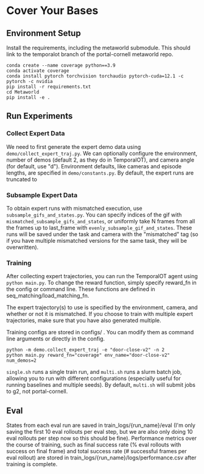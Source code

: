 # Cover Your Bases

## Environment Setup

Install the requirements, including the metaworld submodule. This should link to the temporalot branch of the portal-cornell metaworld repo.

```shell
conda create --name coverage python==3.9
conda activate coverage
conda install pytorch torchvision torchaudio pytorch-cuda=12.1 -c pytorch -c nvidia
pip install -r requirements.txt
cd Metaworld
pip install -e .
```

## Run Experiments

### Collect Expert Data

We need to first generate the expert demo data using `demo/collect_expert_traj.py`. We can optionally configure the environment, number of demos (default 2, as they do in TemporalOT), and camera angle (for default, use "d"). Environment defaults, like cameras and episode lengths, are specified in `demo/constants.py`. By default, the expert runs are truncated to 

### Subsample Expert Data

To obtain expert runs with mismatched execution, use `subsample_gifs_and_states.py`. You can specify indices of the gif with `mismatched_subsample_gifs_and_states`, or uniformly take N frames from all the frames up to last_frame with `evenly_subsample_gif_and_states`. These runs will be saved under the task and camera with the "mismatched" tag (so if you have multiple mismatched versions for the same task, they will be overwritten).

### Training

After collecting expert trajectories, you can run the TemporalOT agent using `python main.py`. To change the reward function, simply specify reward_fn in the config or command line. These functions are defined in seq_matching/load_matching_fn.

The expert trajectory(s) to use is specified by the environment, camera, and whether or not it is mismatched. If you choose to train with multiple expert trajectories, make sure that you have also generated multiple.

Training configs are stored in configs/ . You can modify them as command line arguments or directly in the config.


```shell
python -m demo.collect_expert_traj -e "door-close-v2" -n 2
python main.py reward_fn="coverage" env_name="door-close-v2" num_demos=2
```

`single.sh` runs a single train run, and `multi.sh` runs a slurm batch job, allowing you to run with different configurations (especially useful for running baselines and multiple seeds). By default, `multi.sh` will submit jobs to g2, not portal-cornell.

## Eval

States from each eval run are saved in train_logs/{run_name}/eval (I'm only saving the first 10 eval rollouts per eval step, but we are also only doing 10 eval rollouts per step now so this should be fine). Performance metrics over the course of training, such as final success rate (% eval rollouts with success on final frame) and total success rate (# successful frames per eval rollout) are stored in train_logs/{run_name}/logs/performance.csv after training is complete.